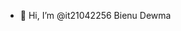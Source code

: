 - 👋 Hi, I’m @it21042256 Bienu Dewma 


<!---
it21042256/it21042256 is a ✨ special ✨ repository because its `README.md` (this file) appears on your GitHub profile.
You can click the Preview link to take a look at your changes.
--->

